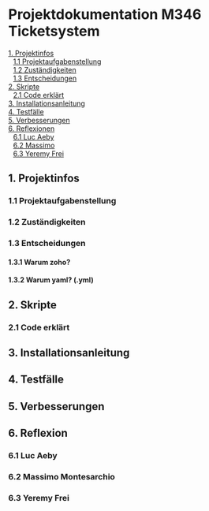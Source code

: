 # **Projektdokumentation M346 Ticketsystem**

[1. Projektinfos](#1-projektinfos) \
<span style="margin-left: 10px;">[1.1 Projektaufgabenstellung](#11-projektaufgabenstellung) \
<span style="margin-left: 10px;">[1.2 Zuständigkeiten](#12-zuständigkeiten) \
<span style="margin-left: 10px;">[1.3 Entscheidungen](#13-entscheidungen) \
[2. Skripte](#2-skripte) \
<span style="margin-left: 10px;">[2.1 Code erklärt](#21-code-erklärt) \
[3. Installationsanleitung](#3-installationsanleitung) \
[4. Testfälle](#4-testfälle) \
[5. Verbesserungen](#5-verbesserungen) \
[6. Reflexionen](#6-reflexion) \
<span style="margin-left: 10px;">[6.1 Luc Aeby](#61-luc-aeby) \
<span style="margin-left: 10px;">[6.2 Massimo](#62-massimo-montesarchio) \
<span style="margin-left: 10px;">[6.3 Yeremy Frei](#63-yeremy-frei)


## 1. Projektinfos 

### 1.1 Projektaufgabenstellung

### 1.2 Zuständigkeiten

### 1.3 Entscheidungen
#### 1.3.1 Warum zoho?

#### 1.3.2 Warum yaml? (.yml)

## 2. Skripte

### 2.1 Code erklärt


## 3. Installationsanleitung


## 4. Testfälle


## 5. Verbesserungen


## 6. Reflexion
### 6.1 Luc Aeby

### 6.2 Massimo Montesarchio

### 6.3 Yeremy Frei





